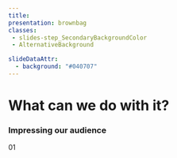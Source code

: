 ```yaml
---
title:
presentation: brownbag
classes:
 - slides-step_SecondaryBackgroundColor
 - AlternativeBackground

slideDataAttr:
  - background: "#040707"
---
```

<div class="TitleAligner TitleAligner-CenterCenter">
        <div>
            <h1 class="SlideMainTitle AlternativeBackground-title slides-step_SecondaryBackgroundColor-title u-serif">What can we do with it?</h1>
            <h3 class="AlternativeBackground-subtitle slides-step_SecondaryBackgroundColor-subtitle u-sans u-bold">Impressing our audience</h3>
            <div class="AlternativeBackground-topicIndex slides-step_SecondaryBackgroundColor-topicIndex">01</div>
        </div>
</div>
